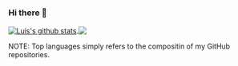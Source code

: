 ### Hi there 👋

<a href="https://github.com/Luis-C/github-readme-stats">
  <img align="center" src="https://github-readme-stats.vercel.app/api?username=Luis-C&show_icons=true&count_private=true&theme=onedark&line_height=40" alt="Luis's github stats" />
</a>
<a href="https://github.com/Luis-C/github-readme-stats">
  <img align="center" src="https://github-readme-stats.vercel.app/api/top-langs/?username=Luis-C&theme=onedark" />
</a>

NOTE: Top languages simply refers to the compositin of my GitHub repositories.

<!--
**Luis-C/Luis-C** is a ✨ _special_ ✨ repository because its `README.md` (this file) appears on your GitHub profile.

Here are some ideas to get you started:

- 🔭 I’m currently working on ...
- 🌱 I’m currently learning ...
- 👯 I’m looking to collaborate on ...
- 🤔 I’m looking for help with ...
- 💬 Ask me about ...
- 📫 How to reach me: ...
- 😄 Pronouns: ...
- ⚡ Fun fact: ...
-->

